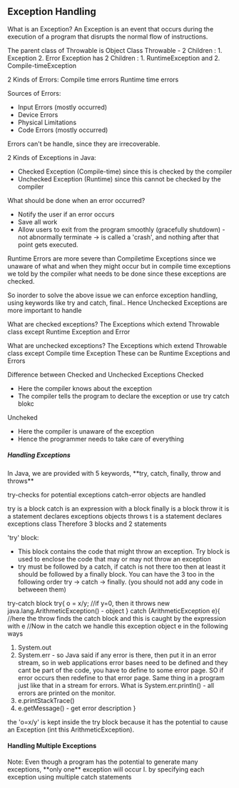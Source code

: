 <h2>Exception Handling</h2>

What is an Exception? 
An Exception is an event that occurs during the execution of a program that disrupts the normal flow of instructions. 

The parent class of Throwable is Object Class 
Throwable - 2 Children :  1. Exception 2. Error
Exception has 2 Children : 1. RuntimeException and  2. Compile-timeException 

2 Kinds of Errors:
Compile time errors
Runtime time errors

Sources of Errors:
- Input Errors (mostly occurred)
- Device Errors
- Physical Limitations
- Code Errors (mostly occurred)

Errors can't be handle, since they are irrecoverable.

2 Kinds of Exceptions in Java:
- Checked Exception (Compile-time) since this is checked by the compiler
- Unchecked Exception (Runtime) since this cannot be checked by the compiler

What should be done when an error occurred?
- Notify the user if an error occurs
- Save all work
- Allow users to exit from the program smoothly (gracefully shutdown) - not abnormally terminate -> is called a 'crash', and nothing after that point gets executed.


Runtime Errors are more severe than Compiletime Exceptions since we unaware of what and when they might occur but in compile time exceptions we told by the compiler what needs to be done since these exceptions are checked.

So inorder to solve the above issue we can enforce exception handling, using keywords like try and catch, final.. Hence Unchecked Exceptions are more important to handle


What are checked exceptions?
The Exceptions which extend Throwable class except Runtime Exception and Error

What are unchecked exceptions?
The Exceptions which extend Throwable class except Compile time Exception
These can be Runtime Exceptions and Errors

Difference between Checked and Unchecked Exceptions
Checked
-  Here the compiler knows about the exception
- The compiler tells the program to declare the exception or use try catch blokc

Uncheked
- Here the compiler is unaware of the exception
- Hence the programmer needs to take care of everything




<h5>Handling Exceptions</h5>
In Java, we are provided with 5 keywords, **try, catch, finally, throw and throws**

try-checks for potential exceptions
catch-error objects are handled

try is a block
catch is an expression with a block
finally is a block
throw it is a statement declares exceptions objects
throws t is a statement declares exceptions class
Therefore 3 blocks and 2 statements

'try' block:
- This block contains the code that might throw an exception. Try block is used to enclose the code that may or may not throw an exception
- try must be followed by a catch, if catch is not there too then at least it should be followed by a finally block.
You can have the 3 too in the following order try -> catch -> finally. (you should not add any code in betweeen them)


try-catch block
try{
	o =  x/y; //if y=0, then it throws new java.lang.ArithmeticException() - object
} catch (ArithmeticException e){ //here the throw finds the catch block and this is caught by the expression with e
//Now in the catch we handle this exception object e in the following ways
1. System.out
2. System.err - so Java said if any error is there, then put it in an error stream, so in web applications error bases need to be defined and they cant be part of the code, you have to define to some error page. SO if error occurs then redefine to that error page. Same thing in a program just like that in a stream for errors.
What is System.err.println() - all errors are printed on the monitor.
3. e.printStackTrace()
4. e.getMessage() - get error description
}

the 'o=x/y' is kept inside the try block because it has the potential to cause an Exception (int this ArithmeticException).



<h4>Handling Multiple Exceptions</h4>
Note: Even though a program has the potential to generate many exceptions, **only one** exception will occur
I. by specifying each exception using multiple catch statements
